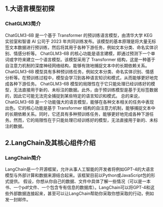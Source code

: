 
## 1.大语言模型初探
### ChatGLM3简介

ChatGLM3-6B 是一个基于 Transformer 的预训练语言模型，由清华大学 KEG 实验室和智谱 AI 公司于 2023 年共同训练发布。该模型的基本原理是将大量无标签文本数据进行预训练，然后将其用于各种下游任务，例如文本分类、命名实体识别、情感分析等。
ChatGLM3-6B 的核心功能是语言建模，即通过预测下一个单词或字符来建立一个语言模型。该模型采用了 Transformer 结构，这是一种基于自注意力机制的深度神经网络结构，能够有效地捕捉文本中的长期依赖关系。
ChatGLM3-6B 模型具有多种预训练任务，例如文本分类、命名实体识别、情感分析等。在预训练过程中，模型会学习到各种语言知识和模式，从而能够更好地完成各种下游任务。
ChatGLM3-6B 模型的局限性在于它只能处理已经训练好的模型，无法直接用于新的、未标注的数据。此外，由于预训练模型是基于无标签数据的，因此它可能无法完全捕捉到某些特定的语言知识和模式。
总的来说，ChatGLM3-6B 是一个功能强大的语言模型，能够在各种文本相关的任务中表现出色。它的核心功能是基于 Transformer 结构的自注意力机制，能够捕捉文本中的长期依赖关系。同时，它还具有多种预训练任务，能够更好地完成各种下游任务。然而，它的局限性在于只能处理已经训练好的模型，无法直接用于新的、未标注的数据。

## 2.LangChain及其核心组件介绍
### LangChain简介

LangChain是一个开源框架，允许从事人工智能的开发者将例如GPT-4的大语言模型与外部计算和数据来源结合起来。该框架目前以Python或JavaScript包的形式提供。
假设，你想从你自己的数据、文件中具体了解一些情况（可以是一本书、一个pdf文件、一个包含专有信息的数据库）。LangChain可以将GPT-4和这些外部数据连接起来，甚至可以让LangChain帮助你采取你想采取的行动，例如发一封邮件。

